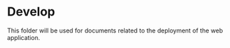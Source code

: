 <div align="justify">

# Develop

This folder will be used for documents related to the deployment of the web application.

</div>